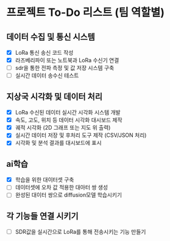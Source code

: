 # 프로젝트 To-Do 리스트 (팀 역할별)

## 데이터 수집 및 통신 시스템 
- [x] LoRa 통신 송신 코드 작성 
- [x] 라즈베리파이 또는 노트북과 LoRa 수신기 연결
- [ ] sdr을 통한 전파 측정 및 값 저장 시스템 구축
- [ ] 실시간 데이터 송수신 테스트

## 지상국 시각화 및 데이터 처리
- [x] LoRa 수신된 데이터 실시간 시각화 시스템 개발
- [x] 속도, 고도, 위치 등 데이터 시각화 대시보드 제작
- [x] 궤적 시각화 (2D 그래프 또는 지도 위 출력)
- [x] 실시간 데이터 저장 및 후처리 도구 제작 (CSV/JSON 처리)
- [x] 시각화 및 분석 결과를 대시보드에 표시

## ai학습
- [x] 학습을 위한 대이터셋 구축
- [ ] 데이터셋에 오차 값 적용한 대아터 쌍 생성
- [ ] 완성된 대이터 쌍으로 diffusion모델 학습시키기

## 각 기능들 연결 시키기
- [ ] SDR값을 실시간으로 LoRa를 통해 전송시키는 기능 만들기
